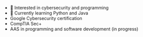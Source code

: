- 👀 Interested in cybersecurity and programming
- 🌱 Currently learning Python and Java
-  Google Cybersecurity certification
-  CompTIA Sec+
-  AAS in programming and software development (in progress)

<!---
alec-shell/alec-shell is a ✨ special ✨ repository because its `README.md` (this file) appears on your GitHub profile.
You can click the Preview link to take a look at your changes.
--->
